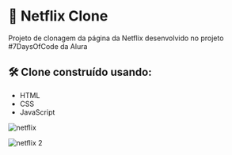 # 🍿 Netflix Clone

Projeto de clonagem da página da Netflix desenvolvido no projeto #7DaysOfCode da Alura

## 🛠️ Clone construído usando:
- HTML
- CSS
- JavaScript


![netflix](https://github.com/fernanda-avila/clone-netflix/assets/153337144/115cd21b-c477-432e-83f9-cd8a86ae0dde)

  
![netflix 2](https://github.com/fernanda-avila/clone-netflix/assets/153337144/6993da14-0360-4f8c-a388-22a2f05cc798)
